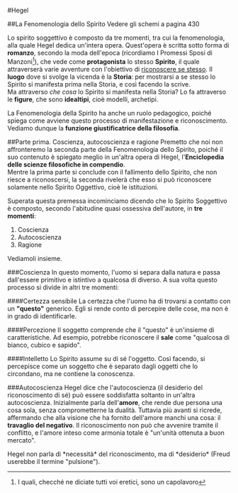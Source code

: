 <head>
	<link rel="stylesheet" href="../Default.css">
	<style>
		body {
		--main-color: green;
		}
	</style>
	<title>
		Hegel
	</title>
</head> 

#Hegel

##La Fenomenologia dello Spirito
	Vedere gli schemi a pagina 430  

Lo spirito soggettivo è composto da tre momenti, tra cui la fenomenologia, alla quale Hegel dedica un'intera opera. Quest'opera è scritta sotto forma di **romanzo**, secondo la moda dell'epoca (ricordiamo I Promessi Sposi di Manzoni[^1]), che vede come **protagonista** lo stesso **Spirito**, il quale attraverserà varie avventure con l'obiettivo di <u>riconoscere se stesso</u>. Il **luogo** dove si svolge la vicenda è la **Storia**: per mostrarsi a se stesso lo Spirito si manifesta prima nella Storia, e così facendo la scrive.  
Ma attraverso *che cosa* lo Spirito si manifesta nella Storia? Lo fa attraverso le **figure**, che sono **idealtipi**, cioè modelli, archetipi.  

La Fenomenologia della Spirito ha anche un ruolo pedagogico, poiché spiega come avviene questo processo di manifestazione e riconoscimento. Vediamo dunque la **funzione giustificatrice della filosofia**.

[^1]: I quali, checché ne diciate tutti voi eretici, sono un capolavoro  

##Parte prima. Coscienza, autocoscienza e ragione
Premetto che noi non affronteremo la seconda parte della Fenomenologia dello Spirito, poiché il suo contenuto è spiegato meglio in un'altra opera di Hegel, l'**Enciclopedia delle scienze filosofiche in compendio**.  
Mentre la prima parte si conclude con il fallimento dello Spirito, che non riesce a riconoscersi, la seconda rivelerà che esso si può riconoscere solamente nello Spirito Oggettivo, cioè le istituzioni.  

Superata questa premessa incominciamo dicendo che lo Spirito Soggettivo è composto, secondo l'abitudine quasi ossessiva dell'autore, in **tre momenti**:

1. Coscienza
2. Autocoscienza
3. Ragione  

Vediamoli insieme.

###Coscienza
In questo momento, l'uomo si separa dalla natura e passa dall'essere primitivo e istintivo a qualcosa di diverso. A sua volta questo processo si divide in altri tre momenti:

####Certezza sensibile
La certezza che l'uomo ha di trovarsi a contatto con un **"questo"** generico. Egli si rende conto di percepire delle cose, ma non è in grado di identificarle.

####Percezione
Il soggetto comprende che il "questo" è un'insieme di caratteristiche. Ad esempio, potrebbe riconoscere il **sale** come "qualcosa di bianco, cubico e sapido".

####Intelletto
Lo Spirito assume su di sé l'oggetto. Così facendo, si percepisce come un soggetto che è separato dagli oggetti che lo circondano, ma ne contiene la conoscenza.  

###Autocoscienza
Hegel dice che l'autocoscienza (il desiderio del riconoscimento di sé) può essere soddisfatta soltanto in un'altra autocoscienza. Inizialmente parla dell'**amore**, che rende due persona una cosa sola, senza comprometterne la dualità. Tuttavia più avanti si ricrede, affermando che alla visione che ha fornito dell'amore manchi una cosa: il **travaglio del negativo**. Il riconoscimento non può che avvenire tramite il conflitto, e l'amore inteso come armonia totale è "un'unità ottenuta a buon mercato".

<div class=box>Hegel non parla di *necessità* del riconoscimento, ma di *desiderio* (Freud userebbe il termine "pulsione").</div> 